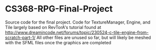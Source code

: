 # CS368-RPG-Final-Project
Source code for the final project. Code for TextureManager, Engine, and Tile largely based on RevTorA's tutorial found at http://www.dreamincode.net/forums/topic/230524-c-tile-engine-from-scratch-part-1/
All other files are unused so far, but will likely be meshed with the SFML files once the graphics are completed
